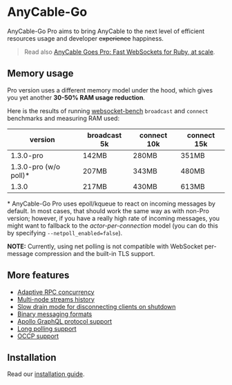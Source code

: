# AnyCable-Go

<p class="pro-badge-header"></p>

AnyCable-Go Pro aims to bring AnyCable to the next level of efficient resources usage and developer ~~experience~~ happiness.

> Read also <a rel="noopener" href="https://evilmartians.com/chronicles/anycable-goes-pro-fast-websockets-for-ruby-at-scale" target="_blank">AnyCable Goes Pro: Fast WebSockets for Ruby, at scale</a>.

## Memory usage

Pro version uses a different memory model under the hood, which gives you yet another **30-50% RAM usage reduction**.

Here is the results of running [websocket-bench][] `broadcast` and `connect` benchmarks and measuring RAM used:

version | broadcast 5k | connect 10k |  connect 15k
---|----|---|---
1.3.0-pro               |  142MB | 280MB | 351MB
1.3.0-pro (w/o poll)\*  |  207MB | 343MB | 480MB
1.3.0                   |  217MB | 430MB | 613MB

\* AnyCable-Go Pro uses epoll/kqueue to react on incoming messages by default.
In most cases, that should work the same way as with non-Pro version; however, if you have a really high rate of
incoming messages, you might want to fallback to the _actor-per-connection_ model (you can do this by specifying `--netpoll_enabled=false`).

**NOTE:** Currently, using net polling is not compatible with WebSocket per-message compression and the built-in TLS support.

## More features

- [Adaptive RPC concurrency](anycable-go/configuration.md#adaptive-concurrency)
- [Multi-node streams history](anycable-go/reliable_streams.md#redis)
- [Slow drain mode for disconnecting clients on shutdown](anycable-go/configuration.md#slow-drain-mode)
- [Binary messaging formats](anycable-go/binary_formats.md)
- [Apollo GraphQL protocol support](anycable-go/apollo.md)
- [Long polling support](anycable-go/long_polling.md)
- [OCCP support](anycable-go/occp.md)

## Installation

Read our [installation guide](pro/install.md).

[websocket-bench]: https://github.com/anycable/websocket-bench
